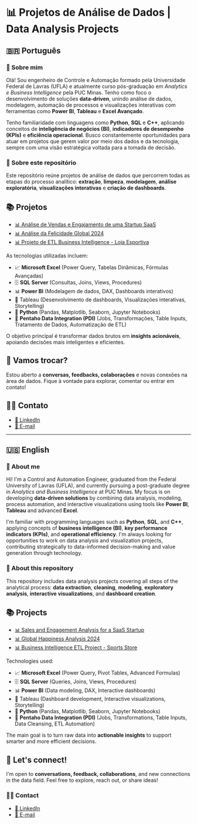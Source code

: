 # 📊 Projetos de Análise de Dados | Data Analysis Projects

## 🇧🇷 Português

### 👋 Sobre mim

Olá! Sou engenheiro de Controle e Automação formado pela Universidade Federal de Lavras (UFLA) e atualmente curso pós-graduação em *Analytics e Business Intelligence* pela PUC Minas. Tenho como foco o desenvolvimento de soluções **data-driven**, unindo análise de dados, modelagem, automação de processos e visualizações interativas com ferramentas como **Power BI**, **Tableau** e **Excel Avançado**.

Tenho familiaridade com linguagens como **Python**, **SQL** e **C++**, aplicando conceitos de **inteligência de negócios (BI)**, **indicadores de desempenho (KPIs)** e **eficiência operacional**. Busco constantemente oportunidades para atuar em projetos que gerem valor por meio dos dados e da tecnologia, sempre com uma visão estratégica voltada para a tomada de decisão.

### 📂 Sobre este repositório

Este repositório reúne projetos de análise de dados que percorrem todas as etapas do processo analítico: **extração**, **limpeza**, **modelagem**, **análise exploratória**, **visualizações interativas** e **criação de dashboards**.

## 📚 Projetos

- [📊 Análise de Vendas e Engajamento de uma Startup SaaS](./Projeto_SaaS_BI/1.Docs/Projeto_SaaS_BI.md)
- [📊 Análise da Felicidade Global 2024](https://github.com/Joao-Nery1/Joao-Nery1/tree/main/Projeto_World_Happiness_2024/1.Docs/Projeto_World_Happiness_2024.md)
- [📊 Projeto de ETL Business Intelligence - Loja Esportiva](https://github.com/Joao-Nery1/Joao-Nery1/tree/main/Projeto_ETL_DW_Loja/1.Docs/Projeto_ETL_DW_LojaEsporte.md)

As tecnologias utilizadas incluem:

- 📈 **Microsoft Excel** (Power Query, Tabelas Dinâmicas, Fórmulas Avançadas)  
- 🗄️ **SQL Server** (Consultas, Joins, Views, Procedures)  
- 📊 **Power BI** (Modelagem de dados, DAX, Dashboards interativos)  
- 🎨 Tableau (Desenvolvimento de dashboards, Visualizações interativas, Storytelling)
- 🐍 **Python** (Pandas, Matplotlib, Seaborn, Jupyter Notebooks)
- 🔄 **Pentaho Data Integration (PDI)** (Jobs, Transformações, Table Inputs, Tratamento de Dados, Automatização de ETL)

O objetivo principal é transformar dados brutos em **insights acionáveis**, apoiando decisões mais inteligentes e eficientes.

## 🤝 Vamos trocar?

Estou aberto a **conversas, feedbacks, colaborações** e novas conexões na área de dados. Fique à vontade para explorar, comentar ou entrar em contato!

## 👨‍💻 Contato

- [📎 LinkedIn](https://www.linkedin.com/in/joaobatistanery)
- [📧 E-mail](mailto:joaobatistasilvanery@gmail.com)

---

## 🇺🇸 English

### 👋 About me

Hi! I'm a Control and Automation Engineer, graduated from the Federal University of Lavras (UFLA), and currently pursuing a post-graduate degree in *Analytics and Business Intelligence* at PUC Minas. My focus is on developing **data-driven solutions** by combining data analysis, modeling, process automation, and interactive visualizations using tools like **Power BI**, **Tableau** and advanced **Excel**.

I'm familiar with programming languages such as **Python**, **SQL**, and **C++**, applying concepts of **business intelligence (BI)**, **key performance indicators (KPIs)**, and **operational efficiency**. I'm always looking for opportunities to work on data analysis and visualization projects, contributing strategically to data-informed decision-making and value generation through technology.

### 📂 About this repository

This repository includes data analysis projects covering all steps of the analytical process: **data extraction**, **cleaning**, **modeling**, **exploratory analysis**, **interactive visualizations**, and **dashboard creation**.

## 📚 Projects

- [📊 Sales and Engagement Analysis for a SaaS Startup](./Projeto_SaaS_BI/1.Docs/Projeto_SaaS_BI.md)
- [📊 Global Happiness Analysis 2024](https://github.com/Joao-Nery1/Joao-Nery1/tree/main/Projeto_World_Happiness_2024/1.Docs/Projeto_World_Happiness_2024.md)
- [📊 Business Intelligence ETL Project - Sports Store](https://github.com/Joao-Nery1/Joao-Nery1/tree/main/Projeto_ETL_DW_Loja/1.Docs/Projeto_ETL_DW_LojaEsporte.md)

Technologies used:

- 📈 **Microsoft Excel** (Power Query, Pivot Tables, Advanced Formulas)  
- 🗄️ **SQL Server** (Queries, Joins, Views, Procedures)  
- 📊 **Power BI** (Data modeling, DAX, Interactive dashboards)
- 🎨 Tableau (Dashboard development, Interactive visualizations, Storytelling)
- 🐍 **Python** (Pandas, Matplotlib, Seaborn, Jupyter Notebooks)
- 🔄 **Pentaho Data Integration (PDI)** (Jobs, Transformations, Table Inputs, Data Cleansing, ETL Automation)

The main goal is to turn raw data into **actionable insights** to support smarter and more efficient decisions.

## 🤝 Let's connect!

I'm open to **conversations, feedback, collaborations**, and new connections in the data field. Feel free to explore, reach out, or share ideas!

### 👨‍💻 Contact

- [📎 LinkedIn](https://www.linkedin.com/in/joaobatistanery)
- [📧 E-mail](mailto:joaobatistasilvanery@gmail.com)
